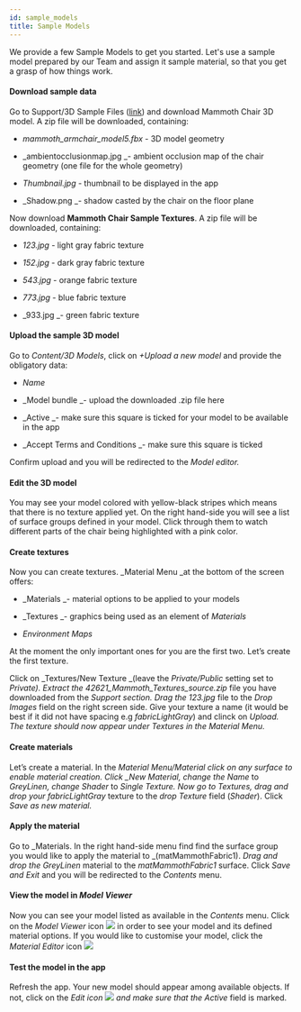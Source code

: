 ```yaml
---
id: sample_models
title: Sample Models
---
```


We provide a few Sample Models to get you started. Let's use a sample model prepared by our Team and assign it sample material, so that you get a grasp of how things work.

#### Download sample data

Go to Support/3D Sample Files \([link](http://developer.viewar.com/downloads)\) and download Mammoth Chair 3D model. A zip file will be downloaded, containing:

- _mammoth_armchair_model5.fbx_ - 3D model geometry

- _ambientocclusionmap.jpg _- ambient occlusion map of the chair geometry \(one file for the whole geometry\)

- _Thumbnail.jpg_ - thumbnail to be displayed in the app

- _Shadow.png _- shadow casted by the chair on the floor plane

Now download **Mammoth Chair Sample Textures**. A zip file will be downloaded, containing:

- _123.jpg_ - light gray fabric texture

- _152.jpg_ - dark gray fabric texture

- _543.jpg_ - orange fabric texture

- _773.jpg_ - blue fabric texture

- _933.jpg _- green fabric texture

#### Upload the sample 3D model

Go to _Content/3D Models_, click on _+Upload a new model_ and provide the obligatory data:

- _Name_

- _Model bundle _- upload the downloaded .zip file here

- _Active _- make sure this square is ticked for your model to be available in the app

- _Accept Terms and Conditions _- make sure this square is ticked

Confirm upload and you will be redirected to the _Model editor._

#### Edit the 3D model

You may see your model colored with yellow-black stripes which means that there is no texture applied yet. On the right hand-side you will see a list of surface groups defined in your model. Click through them to watch different parts of the chair being highlighted with a pink color.

#### Create textures

Now you can create textures. \_Material Menu \_at the bottom of the screen offers:

- _Materials _- material options to be applied to your models

- _Textures _- graphics being used as an element of _Materials_

- _Environment Maps_

At the moment the only important ones for you are the first two. Let’s create the first texture.

Click on _Textures/New Texture _\(leave the _Private/Public_ setting set to _Private\). Extract the 42621_Mammoth_Textures_source.zip_ file you have downloaded from the _Support section. Drag the 123.jpg_ file to the _Drop Images_ field on the right screen side. Give your texture a name \(it would be best if it did not have spacing e.g _fabricLightGray_\) and clinck on _Upload. The texture should now appear under Textures in the Material Menu._

#### Create materials

Let’s create a material. In the _Material Menu/Material click on any surface to enable material creation. Click \_New Material, change the Name_ to _GreyLinen, change Shader_ to _Single_ _Texture. Now go to Textures, drag and drop your fabricLightGray_ texture to the _drop Texture_ field \(_Shader_\). Click _Save as new material._

#### Apply the material

Go to _Materials. In the right hand-side menu find find the surface group you would like to apply the material to _\(matMammothFabric1\). _Drag and drop the GreyLinen_ material to the _matMammothFabric1_ surface. Click _Save and Exit_ and you will be redirected to the _Contents_ menu.

#### View the model in _Model Viewer_

Now you can see your model listed as available in the _Contents_ menu. Click on the _Model Viewer_ icon ![](https://lh4.googleusercontent.com/w4bKCRoz07i1DYB5R_mPP8FRcDo1Ux32AVBWEjPS9zpG22k1tiIlQmFuB8TUnGM173l5ba0zYz3uCB9zhPIDut4FjvJ5ou9mk7fptE-AQbThQhIEd2JF3AlQHC_RPMxrSh5nYNu9) in order to see your model and its defined material options. If you would like to customise your model, click the _Material Editor_ icon ![](https://lh6.googleusercontent.com/sSqyPH8d6cwDn6gQHrRERtsG8fW4YeLhZMuh3DczBOKrpBSs6rb0Q4Y-bFNHCvHWU7MHIsP383B4ZbulqJtF4K5LMzfzEmDhaUHto6mz5GC6peGi1v0D9N9r3qwL7TETwy_279Mz)

#### Test the model in the app

Refresh the app. Your new model should appear among available objects. If not, click on the _Edit icon _![](/assets/import.png)_ and make sure that the Active_ field is marked.
